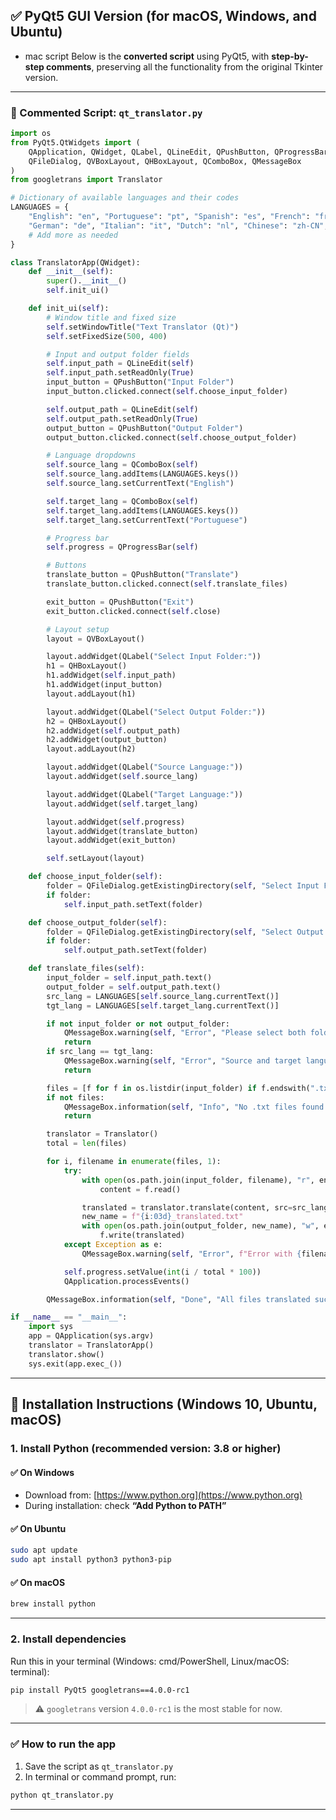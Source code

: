 ## ✅ PyQt5 GUI Version (for macOS, Windows, and Ubuntu)
- mac script
Below is the **converted script** using PyQt5, with **step-by-step comments**, preserving all the functionality from the original Tkinter version.

---
### 🧠 Commented Script: `qt_translator.py`

```python
import os
from PyQt5.QtWidgets import (
    QApplication, QWidget, QLabel, QLineEdit, QPushButton, QProgressBar,
    QFileDialog, QVBoxLayout, QHBoxLayout, QComboBox, QMessageBox
)
from googletrans import Translator

# Dictionary of available languages and their codes
LANGUAGES = {
    "English": "en", "Portuguese": "pt", "Spanish": "es", "French": "fr",
    "German": "de", "Italian": "it", "Dutch": "nl", "Chinese": "zh-CN", "Japanese": "ja"
    # Add more as needed
}

class TranslatorApp(QWidget):
    def __init__(self):
        super().__init__()
        self.init_ui()

    def init_ui(self):
        # Window title and fixed size
        self.setWindowTitle("Text Translator (Qt)")
        self.setFixedSize(500, 400)

        # Input and output folder fields
        self.input_path = QLineEdit(self)
        self.input_path.setReadOnly(True)
        input_button = QPushButton("Input Folder")
        input_button.clicked.connect(self.choose_input_folder)

        self.output_path = QLineEdit(self)
        self.output_path.setReadOnly(True)
        output_button = QPushButton("Output Folder")
        output_button.clicked.connect(self.choose_output_folder)

        # Language dropdowns
        self.source_lang = QComboBox(self)
        self.source_lang.addItems(LANGUAGES.keys())
        self.source_lang.setCurrentText("English")

        self.target_lang = QComboBox(self)
        self.target_lang.addItems(LANGUAGES.keys())
        self.target_lang.setCurrentText("Portuguese")

        # Progress bar
        self.progress = QProgressBar(self)

        # Buttons
        translate_button = QPushButton("Translate")
        translate_button.clicked.connect(self.translate_files)

        exit_button = QPushButton("Exit")
        exit_button.clicked.connect(self.close)

        # Layout setup
        layout = QVBoxLayout()

        layout.addWidget(QLabel("Select Input Folder:"))
        h1 = QHBoxLayout()
        h1.addWidget(self.input_path)
        h1.addWidget(input_button)
        layout.addLayout(h1)

        layout.addWidget(QLabel("Select Output Folder:"))
        h2 = QHBoxLayout()
        h2.addWidget(self.output_path)
        h2.addWidget(output_button)
        layout.addLayout(h2)

        layout.addWidget(QLabel("Source Language:"))
        layout.addWidget(self.source_lang)

        layout.addWidget(QLabel("Target Language:"))
        layout.addWidget(self.target_lang)

        layout.addWidget(self.progress)
        layout.addWidget(translate_button)
        layout.addWidget(exit_button)

        self.setLayout(layout)

    def choose_input_folder(self):
        folder = QFileDialog.getExistingDirectory(self, "Select Input Folder")
        if folder:
            self.input_path.setText(folder)

    def choose_output_folder(self):
        folder = QFileDialog.getExistingDirectory(self, "Select Output Folder")
        if folder:
            self.output_path.setText(folder)

    def translate_files(self):
        input_folder = self.input_path.text()
        output_folder = self.output_path.text()
        src_lang = LANGUAGES[self.source_lang.currentText()]
        tgt_lang = LANGUAGES[self.target_lang.currentText()]

        if not input_folder or not output_folder:
            QMessageBox.warning(self, "Error", "Please select both folders.")
            return
        if src_lang == tgt_lang:
            QMessageBox.warning(self, "Error", "Source and target languages must be different.")
            return

        files = [f for f in os.listdir(input_folder) if f.endswith(".txt")]
        if not files:
            QMessageBox.information(self, "Info", "No .txt files found.")
            return

        translator = Translator()
        total = len(files)

        for i, filename in enumerate(files, 1):
            try:
                with open(os.path.join(input_folder, filename), "r", encoding="utf-8") as f:
                    content = f.read()

                translated = translator.translate(content, src=src_lang, dest=tgt_lang).text
                new_name = f"{i:03d}_translated.txt"
                with open(os.path.join(output_folder, new_name), "w", encoding="utf-8") as f:
                    f.write(translated)
            except Exception as e:
                QMessageBox.warning(self, "Error", f"Error with {filename}: {e}")

            self.progress.setValue(int(i / total * 100))
            QApplication.processEvents()

        QMessageBox.information(self, "Done", "All files translated successfully!")

if __name__ == "__main__":
    import sys
    app = QApplication(sys.argv)
    translator = TranslatorApp()
    translator.show()
    sys.exit(app.exec_())
```

---

## 💾 Installation Instructions (Windows 10, Ubuntu, macOS)

### 1. Install Python (recommended version: 3.8 or higher)

#### ✅ On Windows

* Download from: [https://www.python.org](https://www.python.org)
* During installation: check **“Add Python to PATH”**

#### ✅ On Ubuntu

```bash
sudo apt update
sudo apt install python3 python3-pip
```

#### ✅ On macOS

```bash
brew install python
```

---

### 2. Install dependencies

Run this in your terminal (Windows: cmd/PowerShell, Linux/macOS: terminal):

```bash
pip install PyQt5 googletrans==4.0.0-rc1
```

> ⚠️ `googletrans` version `4.0.0-rc1` is the most stable for now.

---

### ✅ How to run the app

1. Save the script as `qt_translator.py`
2. In terminal or command prompt, run:

```bash
python qt_translator.py
```

---
